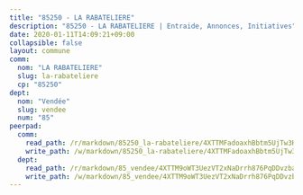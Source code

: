 ```yaml
---
title: "85250 - LA RABATELIERE"
description: "85250 - LA RABATELIERE | Entraide, Annonces, Initiatives"
date: 2020-01-11T14:09:21+09:00
collapsible: false
layout: commune
comm:
  nom: "LA RABATELIERE"
  slug: la-rabateliere
  cp: "85250"
dept:
  nom: "Vendée"
  slug: vendee
  num: "85"
peerpad:
  comm:
    read_path: /r/markdown/85250_la-rabateliere/4XTTMFadoaxhBbtm5UjTw3HYvCp8eUgPhzs154ErBNof2MdK7
    write_path: /w/markdown/85250_la-rabateliere/4XTTMFadoaxhBbtm5UjTw3HYvCp8eUgPhzs154ErBNof2MdK7-K3TgTv2MUifsch3D6ajinQam8cJ19vzAWfXgvT11PKFSLNofgtccBMWgbHCs8QZDjPAapfUwwzyPJhC1CxK8C34omqU4d28jCAqt3StpXvEZvrHjozK2r3F4xkoESMUZgL6behF7
  dept:
    read_path: /r/markdown/85_vendee/4XTTM9oWT3UezVT2xNaDrrh876PqDDvzbaovSPP6P6ha63Ezk
    write_path: /w/markdown/85_vendee/4XTTM9oWT3UezVT2xNaDrrh876PqDDvzbaovSPP6P6ha63Ezk-K3TgTz4T2Ao5CxcmNgKRpi6DXEbSZWgvvZNdT7V4KiJycR1vvtGLxg5iYYYKajishdNzKNazAywn7vjwqtQs859ALiENaqFJQsULDwd4rYqVPy8n3JbNCeuPxinCnetCgcSuCcyv
---
```


